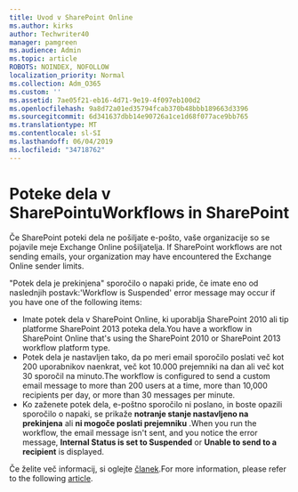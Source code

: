 ```yaml
---
title: Uvod v SharePoint Online
ms.author: kirks
author: Techwriter40
manager: pamgreen
ms.audience: Admin
ms.topic: article
ROBOTS: NOINDEX, NOFOLLOW
localization_priority: Normal
ms.collection: Adm_O365
ms.custom: ''
ms.assetid: 7ae05f21-eb16-4d71-9e19-4f097eb100d2
ms.openlocfilehash: 9a8d72a01ed35794fcab370b48bbb189663d3396
ms.sourcegitcommit: 6d341637dbb14e90726a1ce1d68f077ace9bb765
ms.translationtype: MT
ms.contentlocale: sl-SI
ms.lasthandoff: 06/04/2019
ms.locfileid: "34718762"
---
```

# <a name="workflows-in-sharepoint"></a><span data-ttu-id="8db0f-102">Poteke dela v SharePointu</span><span class="sxs-lookup"><span data-stu-id="8db0f-102">Workflows in SharePoint</span></span>

<p><span data-ttu-id="8db0f-103">Če SharePoint poteki dela ne pošiljate e-pošto, vaše organizacije so se pojavile meje Exchange Online pošiljatelja.&nbsp;</span><span class="sxs-lookup"><span data-stu-id="8db0f-103">If SharePoint workflows are not sending emails, your organization may have encountered the Exchange Online sender limits.&nbsp;</span></span></p> <p><span data-ttu-id="8db0f-104">"Potek dela je prekinjena" sporočilo o napaki pride, če imate eno od naslednjih postavk:</span><span class="sxs-lookup"><span data-stu-id="8db0f-104">'Workflow is Suspended' error message may occur if you have one of the following items:</span></span></p> <ul> <li><span data-ttu-id="8db0f-105">Imate potek dela v SharePoint Online, ki uporablja SharePoint 2010 ali tip platforme SharePoint 2013 poteka dela.</span><span class="sxs-lookup"><span data-stu-id="8db0f-105">You have a workflow in SharePoint Online that's using the SharePoint 2010 or SharePoint 2013 workflow platform type.</span></span></li> <li><span data-ttu-id="8db0f-106">Potek dela je nastavljen tako, da po meri email sporočilo poslati več kot 200 uporabnikov naenkrat, več kot 10.000 prejemniki na dan ali več kot 30 sporočil na minuto.</span><span class="sxs-lookup"><span data-stu-id="8db0f-106">The workflow is configured to send a custom email message to more than 200 users at a time, more than 10,000 recipients per day, or more than 30 messages per minute.</span></span></li> <li><span data-ttu-id="8db0f-107">Ko zaženete potek dela, e-poštno sporočilo ni poslano, in boste opazili sporočilo o napaki, se prikaže <strong>notranje stanje nastavljeno na prekinjena</strong> ali <strong>ni mogoče poslati prejemniku</strong> .</span><span class="sxs-lookup"><span data-stu-id="8db0f-107">When you run the workflow, the email message isn't sent, and you notice the error message, <strong>Internal Status is set to Suspended</strong> or <strong>Unable to send to a recipient</strong> is displayed.</span></span></li> </ul> <p><span data-ttu-id="8db0f-108">Če želite več informacij, si oglejte <a href="https://support.office.com/en-us/article/-daily-email-limit-has-exceeded-and-your-workflow-has-been-suspended-or-unable-to-send-to-a-recipient-error-in-a-sharepoint-online-workflow-89d02169-5fa6-4259-affc-73edb6ca9fb6?ui=en-US&amp;rs=en-US&amp;ad=US">članek</a>.</span><span class="sxs-lookup"><span data-stu-id="8db0f-108">For more information, please refer to the following <a href="https://support.office.com/en-us/article/-daily-email-limit-has-exceeded-and-your-workflow-has-been-suspended-or-unable-to-send-to-a-recipient-error-in-a-sharepoint-online-workflow-89d02169-5fa6-4259-affc-73edb6ca9fb6?ui=en-US&amp;rs=en-US&amp;ad=US">article</a>.</span></span></p>

